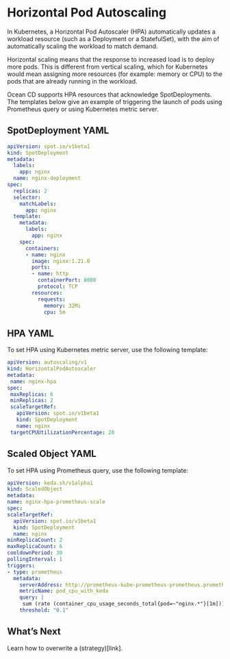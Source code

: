 # Horizontal Pod Autoscaling

In Kubernetes, a Horizontal Pod Autoscaler (HPA) automatically updates a workload resource (such as a Deployment or a StatefulSet), with the aim of automatically scaling the workload to match demand.

Horizontal scaling means that the response to increased load is to deploy more pods. This is different from vertical scaling, which for Kubernetes would mean assigning more resources (for example: memory or CPU) to the pods that are already running in the workload.

Ocean CD supports HPA resources that acknowledge SpotDeployments. The templates below give an example of triggering the launch of pods using Prometheus query or using Kubernetes metric server. 

## SpotDeployment YAML  

```yaml
apiVersion: spot.io/v1beta1
kind: SpotDeployment
metadata:
  labels:
    app: nginx
  name: nginx-deployment
spec:
  replicas: 2
  selector:
    matchLabels:
      app: nginx
  template:
    metadata:
      labels:
        app: nginx
    spec:
      containers:
      - name: nginx
        image: nginx:1.21.0
        ports:
        - name: http
          containerPort: 8080
          protocol: TCP
        resources:
          requests:
            memory: 32Mi
            cpu: 5m
```

## HPA YAML

To set HPA using Kubernetes metric server, use the following template:

```yaml
apiVersion: autoscaling/v1
kind: HorizontalPodAutoscaler
metadata:
 name: nginx-hpa
spec:
 maxReplicas: 6
 minReplicas: 2
 scaleTargetRef:
   apiVersion: spot.io/v1beta1
   kind: SpotDeployment
   name: nginx
 targetCPUUtilizationPercentage: 20
 ```

## Scaled Object YAML

To set HPA using Prometheus query, use the following template:

```yaml
apiVersion: keda.sh/v1alpha1
kind: ScaledObject
metadata:
name: nginx-hpa-prometheus-scale
spec:
scaleTargetRef:
  apiVersion: spot.io/v1beta1
  kind: SpotDeployment
  name: nginx
minReplicaCount: 2
maxReplicaCount: 6
cooldownPeriod: 30
pollingInterval: 1
triggers:
- type: prometheus
  metadata:
    serverAddress: http://prometheus-kube-prometheus-prometheus.prometheus.svc.cluster.local:9090
    metricName: pod_cpu_with_keda
    query: |
     sum (rate (container_cpu_usage_seconds_total{pod=~"nginx.*"}[1m]))
    threshold: "0.1"  
```

## What’s Next

Learn how to overwrite a (strategy)[link].
